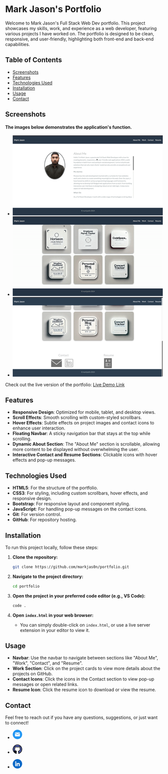 # Mark Jason's Portfolio

Welcome to Mark Jason's Full Stack Web Dev portfolio. This project showcases my skills, work, and experience as a web developer, featuring various projects I have worked on. The portfolio is designed to be clean, responsive, and user-friendly, highlighting both front-end and back-end capabilities.

## Table of Contents

- [Screenshots](#screenshots)
- [Features](#features)
- [Technologies Used](#technologies-used)
- [Installation](#installation)
- [Usage](#usage)
- [Contact](#contact)

## Screenshots
#### The images below demonstrates the application's function.
- ![GIF1 of the Project](assets/images/SS1.gif)
- ![GIF2 of the Project](assets/images/SS2.gif)
- ![png of the Project](assets/images/SS3.png)

Check out the live version of the portfolio: [Live Demo Link](#)

## Features

- **Responsive Design**: Optimized for mobile, tablet, and desktop views.
- **Scroll Effects**: Smooth scrolling with custom-styled scrollbars.
- **Hover Effects**: Subtle effects on project images and contact icons to enhance user interaction.
- **Floating Navbar**: A sticky navigation bar that stays at the top while scrolling.
- **Dynamic About Section**: The "About Me" section is scrollable, allowing more content to be displayed without overwhelming the user.
- **Interactive Contact and Resume Sections**: Clickable icons with hover effects and pop-up messages.

## Technologies Used

- **HTML5**: For the structure of the portfolio.
- **CSS3**: For styling, including custom scrollbars, hover effects, and responsive design.
- **Bootstrap**: For responsive layout and component styling.
- **JavaScript**: For handling pop-up messages on the contact icons.
- **Git**: For version control.
- **GitHub**: For repository hosting.

## Installation

To run this project locally, follow these steps:

1. **Clone the repository:**
    ```bash
    git clone https://github.com/markjas0n/portfolio.git
    ```

2. **Navigate to the project directory:**
    ```bash
    cd portfolio
    ```

3. **Open the project in your preferred code editor (e.g., VS Code):**
    ```bash
    code .
    ```

4. **Open `index.html` in your web browser:**
    - You can simply double-click on `index.html`, or use a live server extension in your editor to view it.

## Usage

- **Navbar**: Use the navbar to navigate between sections like "About Me", "Work", "Contact", and "Resume".
- **Work Section**: Click on the project cards to view more details about the projects on GitHub.
- **Contact Icons**: Click the icons in the Contact section to view pop-up messages or open related links.
- **Resume Icon**: Click the resume icon to download or view the resume.

## Contact
Feel free to reach out if you have any questions, suggestions, or just want to connect!

- [<img src="assets/images/mail.png" alt="mail" width="30"/>](mailto:markjas0n@icloud.com)

- [<img src="assets/images/github (1).png" alt="mail" width="30"/>](https://github.com/markjas0n)

- [<img src="assets/images/linkedin.png" alt="mail" width="30"/>](www.linkedin.com/marknorberte)
